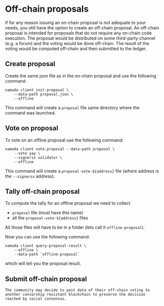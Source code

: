 # Off-chain proposals

If for any reason issuing an on-chain proposal is not adequate to your needs, you still have the option to create an off-chain proposal. An off-chain proposal is intended for proposals that do not require any on-chain code execution. The proposal would be distributed on some third-party channel (e.g. a forum) and the voting would be done off-chain. The result of the voting would be computed off-chain and then submitted to the ledger.

## Create proposal

Create the same json file as in the on-chain proposal and use the following command:

```shell
namada client init-proposal \
    --data-path proposal.json \
    --offline
```

This command will create a `proposal` file same directory where the command was launched.

## Vote on proposal

To vote on an offline proposal use the following command:

```shell
namada client vote-proposal --data-path proposal \
    --vote yay \
    --signerss validator \
    --offline
```

This command will create a `proposal-vote-${address}` file (where address is the `--signerss` address).

## Tally off-chain proposal

To compute the tally for an offline proposal we need to collect

- `proposal` file (must have this name)
- all the `proposal-vote-${address}` files

All those files will have to be in a folder (lets call it `offline-proposal`).

Now you can use the following command:

```shell
namada client query-proposal-result \
    --offline \
    --data-path `offline-proposal`
```

which will tell you the proposal result.

## Submit off-chain proposal
```admonish note
The community may decide to post data of their off-chain voting to another censorship resistant blockchain to preserve the decision reached by social consensus.
```
